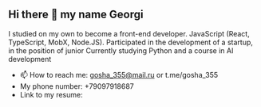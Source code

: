## Hi there 👋 my name Georgi
I studied on my own to become a front-end developer. JavaScript (React, TypeScript, MobX, Node.JS).
Participated in the development of a startup, in the position of junior
Currently studying Python and a course in AI development
- 📫 How to reach me: gosha_355@mail.ru or t.me/gosha_355
- My phone number: +79097918687
- Link to my resume: 
<!--
**Gosha355/Gosha355** is a ✨ _special_ ✨ repository because its `README.md` (this file) appears on your GitHub profile.

Here are some ideas to get you started:

- 🔭 I’m currently working on ...

-->
